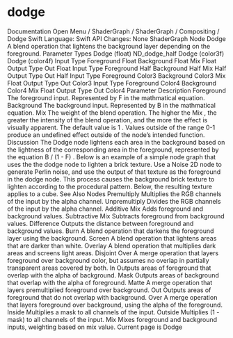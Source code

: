 # dodge
 Documentation 
 Open Menu 
/
 ShaderGraph 
/
ShaderGraph
/
 Compositing 
/
 Dodge 
Swift
Language: 
Swift
 API Changes: 
None
ShaderGraph Node
Dodge
A blend operation that lightens the background layer depending on the foreground.
Parameter Types
 Dodge (float) 
 ND_dodge_half 
 Dodge (color3f) 
 Dodge (color4f) 
Input
Type
Foreground
Float
Background
Float
Mix
Float
Output
Type
Out
Float
Input
Type
Foreground
Half
Background
Half
Mix
Half
Output
Type
Out
Half
Input
Type
Foreground
Color3
Background
Color3
Mix
Float
Output
Type
Out
Color3
Input
Type
Foreground
Color4
Background
Color4
Mix
Float
Output
Type
Out
Color4
Parameter Description
Foreground
The foreground input. Represented by 
F
 in the mathmatical equation.
Background
The background input. Represented by 
B
 in the mathmatical equation.
Mix
The weight of the blend operation. The higher the 
Mix
, the greater the intensity of the blend operation, and the more the effect is visually apparent. The default value is 
1
. Values outside of the range 
0-1
 produce an undefined effect outside of the node’s intended function.
Discussion
The Dodge node lightens each area in the background based on the lightness of the corresponding area in the foreground, represented by the equation 
B / (1 - F)
. Below is an example of a simple node graph that uses the the dodge node to lighten a brick texture.
Use a 
Noise 2D
 node to generate Perlin noise, and use the output of that texture as the foreground in the dodge node. This process causes the background brick texture to lighten according to the procedural pattern. Below, the resulting texture applies to a cube.
See Also
Nodes
Premultiply
Multiplies the RGB channels of the input by the alpha channel.
Unpremultiply
Divides the RGB channels of the input by the alpha channel.
Additive Mix
Adds foreground and background values.
Subtractive Mix
Subtracts foreground from background values.
Difference
Outputs the distance between foreground and background values.
Burn
A blend operation that darkens the foreground layer using the background.
Screen
A blend operation that lightens areas that are darker than white.
Overlay
A blend operation that multiplies dark areas and screens light areas.
Disjoint Over
A merge operation that layers foreground over background color, but assumes no overlap in partially transparent areas covered by both.
In
Outputs areas of foreground that overlap with the alpha of background.
Mask
Outputs areas of background that overlap with the alpha of foreground.
Matte
A merge operation that layers premultiplied foreground over background.
Out
Outputs areas of foreground that do not overlap with background.
Over
A merge operation that layers foreground over background, using the alpha of the foreground.
Inside
Multiplies a mask to all channels of the input.
Outside
Multiplies (1 - mask) to all channels of the input.
Mix
Mixes foreground and background inputs, weighting based on mix value.
 Current page is Dodge 